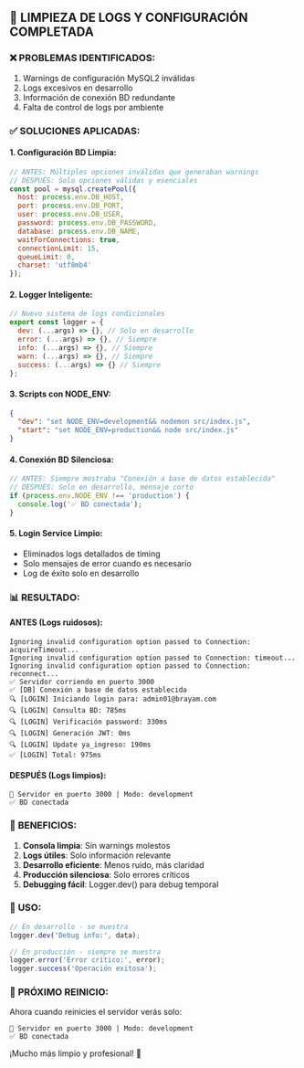 ## 🧹 LIMPIEZA DE LOGS Y CONFIGURACIÓN COMPLETADA

### ❌ **PROBLEMAS IDENTIFICADOS:**
1. Warnings de configuración MySQL2 inválidas
2. Logs excesivos en desarrollo
3. Información de conexión BD redundante
4. Falta de control de logs por ambiente

### ✅ **SOLUCIONES APLICADAS:**

#### 1. **Configuración BD Limpia:**
```javascript
// ANTES: Múltiples opciones inválidas que generaban warnings
// DESPUÉS: Solo opciones válidas y esenciales
const pool = mysql.createPool({
  host: process.env.DB_HOST,
  port: process.env.DB_PORT,
  user: process.env.DB_USER,
  password: process.env.DB_PASSWORD,
  database: process.env.DB_NAME,
  waitForConnections: true,
  connectionLimit: 15,
  queueLimit: 0,
  charset: 'utf8mb4'
});
```

#### 2. **Logger Inteligente:**
```javascript
// Nuevo sistema de logs condicionales
export const logger = {
  dev: (...args) => {}, // Solo en desarrollo
  error: (...args) => {}, // Siempre
  info: (...args) => {}, // Siempre
  warn: (...args) => {}, // Siempre
  success: (...args) => {} // Siempre
};
```

#### 3. **Scripts con NODE_ENV:**
```json
{
  "dev": "set NODE_ENV=development&& nodemon src/index.js",
  "start": "set NODE_ENV=production&& node src/index.js"
}
```

#### 4. **Conexión BD Silenciosa:**
```javascript
// ANTES: Siempre mostraba "Conexión a base de datos establecida"
// DESPUÉS: Solo en desarrollo, mensaje corto
if (process.env.NODE_ENV !== 'production') {
  console.log('✅ BD conectada');
}
```

#### 5. **Login Service Limpio:**
- Eliminados logs detallados de timing
- Solo mensajes de error cuando es necesario
- Log de éxito solo en desarrollo

### 📊 **RESULTADO:**

#### **ANTES (Logs ruidosos):**
```
Ignoring invalid configuration option passed to Connection: acquireTimeout...
Ignoring invalid configuration option passed to Connection: timeout...
Ignoring invalid configuration option passed to Connection: reconnect...
✅ Servidor corriendo en puerto 3000
✅ [DB] Conexión a base de datos establecida
🔍 [LOGIN] Iniciando login para: admin01@brayam.com
🔍 [LOGIN] Consulta BD: 785ms
🔍 [LOGIN] Verificación password: 330ms
🔍 [LOGIN] Generación JWT: 0ms
🔍 [LOGIN] Update ya_ingreso: 190ms
✅ [LOGIN] Total: 975ms
```

#### **DESPUÉS (Logs limpios):**
```
🚀 Servidor en puerto 3000 | Modo: development
✅ BD conectada
```

### 🎯 **BENEFICIOS:**

1. **Consola limpia**: Sin warnings molestos
2. **Logs útiles**: Solo información relevante
3. **Desarrollo eficiente**: Menos ruido, más claridad
4. **Producción silenciosa**: Solo errores críticos
5. **Debugging fácil**: Logger.dev() para debug temporal

### 🔧 **USO:**

```javascript
// En desarrollo - se muestra
logger.dev('Debug info:', data);

// En producción - siempre se muestra
logger.error('Error crítico:', error);
logger.success('Operación exitosa');
```

### 🚀 **PRÓXIMO REINICIO:**
Ahora cuando reinicies el servidor verás solo:
```
🚀 Servidor en puerto 3000 | Modo: development
✅ BD conectada
```

¡Mucho más limpio y profesional! 🎉
